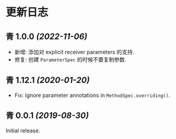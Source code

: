 更新日志
==========

青 1.0.0 *(2022-11-06)*
-----------------------------

* 新增: 添加对 explicit receiver parameters 的支持.
* 修复: 创建 `ParameterSpec` 的时候不要复制参数.

青 1.12.1 *(2020-01-20)*
-----------------------------

* Fix: Ignore parameter annotations in `MethodSpec.overriding()`.

青 0.0.1 *(2019-08-30)*
-------------------------------

Initial release.
